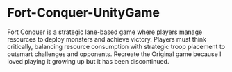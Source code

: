 # Fort-Conquer-UnityGame
Fort Conquer is a strategic lane-based game where players manage resources to deploy monsters and achieve victory. Players must think critically, balancing resource consumption with strategic troop placement to outsmart challenges and opponents. Recreate the Original game because I loved playing it growing up but it has been discontinued.
